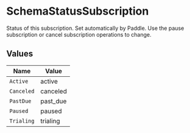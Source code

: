 # SchemaStatusSubscription

Status of this subscription. Set automatically by Paddle. Use the pause subscription or cancel subscription operations to change.


## Values

| Name       | Value      |
| ---------- | ---------- |
| `Active`   | active     |
| `Canceled` | canceled   |
| `PastDue`  | past_due   |
| `Paused`   | paused     |
| `Trialing` | trialing   |